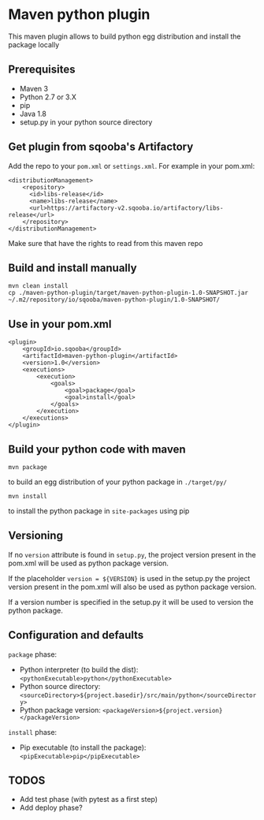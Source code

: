 # Maven python plugin

This maven plugin allows to build python egg distribution and install the package locally

## Prerequisites

* Maven 3
* Python 2.7 or 3.X
* pip
* Java 1.8
* setup.py in your python source directory

## Get plugin from sqooba's Artifactory

Add the repo to your `pom.xml` or `settings.xml`. For example in your pom.xml:

    <distributionManagement>
        <repository>
          <id>libs-release</id>
          <name>libs-release</name>
          <url>https://artifactory-v2.sqooba.io/artifactory/libs-release</url>
        </repository>
    </distributionManagement>

Make sure that have the rights to read from this maven repo

## Build and install manually

    mvn clean install
    cp ./maven-python-plugin/target/maven-python-plugin-1.0-SNAPSHOT.jar ~/.m2/repository/io/sqooba/maven-python-plugin/1.0-SNAPSHOT/

## Use in your pom.xml

    <plugin>
        <groupId>io.sqooba</groupId>
        <artifactId>maven-python-plugin</artifactId>
        <version>1.0</version>
        <executions>
            <execution>
                <goals>
                    <goal>package</goal>
                    <goal>install</goal>
                </goals>
            </execution>
        </executions>
    </plugin>

## Build your python code with maven

    mvn package

to build an egg distribution of your python package in `./target/py/`

    mvn install

to install the python package in `site-packages` using pip

## Versioning

If no `version` attribute is found in `setup.py`, the project version present in the pom.xml
will be used as python package version.

If the placeholder `version = ${VERSION}` is used in the setup.py the project version present in the pom.xml
will also be used as python package version.

If a version number is specified in the setup.py it will be used to version the
python package.

## Configuration and defaults

`package` phase:

* Python interpreter (to build the dist): `<pythonExecutable>python</pythonExecutable>`
* Python source directory: `<sourceDirectory>${project.basedir}/src/main/python</sourceDirectory>`
* Python package version: `<packageVersion>${project.version}</packageVersion>`

`install` phase:

* Pip executable (to install the package): `<pipExecutable>pip</pipExecutable>`

## TODOS

* Add test phase (with pytest as a first step)
* Add deploy phase?